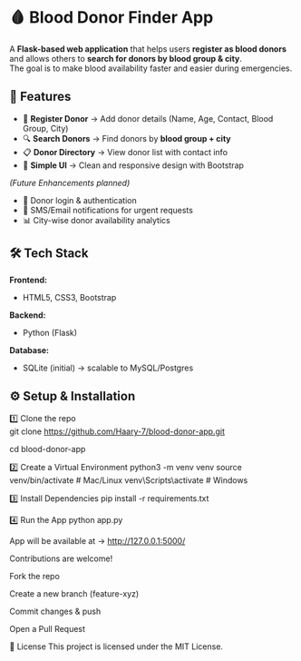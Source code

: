 # 🩸 Blood Donor Finder App  

A **Flask-based web application** that helps users **register as blood donors** and allows others to **search for donors by blood group & city**.  
The goal is to make blood availability faster and easier during emergencies.  


## 🚀 Features  
- 📝 **Register Donor** → Add donor details (Name, Age, Contact, Blood Group, City)  
- 🔍 **Search Donors** → Find donors by **blood group + city**  
- 📋 **Donor Directory** → View donor list with contact info  
- 🎨 **Simple UI** → Clean and responsive design with Bootstrap  

*(Future Enhancements planned)*  
- 🔑 Donor login & authentication  
- 📲 SMS/Email notifications for urgent requests  
- 📊 City-wise donor availability analytics  


## 🛠️ Tech Stack  

**Frontend:**  
- HTML5, CSS3, Bootstrap  

**Backend:**  
- Python (Flask)  

**Database:**  
- SQLite (initial) → scalable to MySQL/Postgres  



## ⚙️ Setup & Installation  

1️⃣ Clone the repo  
git clone https://github.com/Haary-7/blood-donor-app.git

cd blood-donor-app

2️⃣ Create a Virtual Environment
python3 -m venv venv
source venv/bin/activate   # Mac/Linux
venv\Scripts\activate      # Windows

3️⃣ Install Dependencies
pip install -r requirements.txt

4️⃣ Run the App
python app.py

App will be available at → http://127.0.0.1:5000/



Contributions are welcome!

Fork the repo

Create a new branch (feature-xyz)

Commit changes & push

Open a Pull Request


📜 License
This project is licensed under the MIT License.


